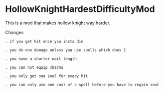 # HollowKnightHardestDifficultyMod
This is a mod that makes hollow knight way harder.

Changes
     
    . if you get hit once you insta die 
  
    . you do one damage unless you use spells which does 2
  
    . you have a shorter nail length
  
    . you can not equip charms 
  
    . you only get one soul for every hit 
  
    . you can only use one cast of a spell before you have to regain soul
